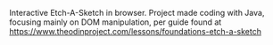 Interactive Etch-A-Sketch in browser. Project made coding with Java, focusing mainly on DOM manipulation, per guide found at https://www.theodinproject.com/lessons/foundations-etch-a-sketch